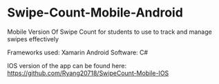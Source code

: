 # Swipe-Count-Mobile-Android
Mobile Version Of Swipe Count for students to use to track and manage swipes effectively

Frameworks used: Xamarin Android
Software: C#

IOS version of the app can be found here: https://github.com/Ryang20718/SwipeCount-Mobile-IOS
